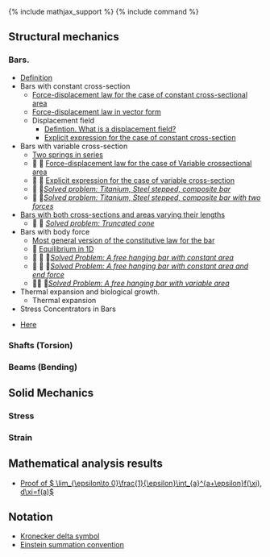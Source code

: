 {% include mathjax_support %}
{% include command %}


## Structural mechanics

### Bars.
* [Definition](./Definitions.md)
*  Bars with constant cross-section 
    * [Force-displacement law for the case of constant cross-sectional area](Bars/Bars.md)
    * [Force-displacement law in vector form](./Bars/VectorFormHookesLaw.md)
    * Displacement field
        - [Defintion. What is a displacement field?](Bars/Bars2.md)
        - [Explicit expression for the case of constant cross-section](Bars/Bars3.md)
* Bars with variable cross-section 
    * [Two springs in series](./Bars/SpringsInSeries.md)
    *  :construction: :construction: [Force-displacement law for the case of Variable crossectional area](Bars/Bars4.md)
    - :construction: :construction: [Explicit expression for the case of variable cross-section](Bars/Bars5.md)
    - :construction: :balloon:[_Solved problem: Titanium, Steel stepped, composite bar_](./Bars/SegmentedComposite.nb)
    - :construction: :balloon:[_Solved problem: Titanium, Steel stepped, composite bar with two forces_](./Bars/SegmentedComposite.md) 
* [Bars with both cross-sections and areas varying their lengths](Bars/Bars6.md)
    - :construction: :balloon: [_Solved problem: Truncated cone_](./Bars/TruncatedCone.md) 
* Bars with body force
  -  [Most general version of the constitutive law for the bar](Bars/BodyForce1.md)
  -  :balloon: [Equilibrium in 1D](Bars/BodyForce2.md)
    - :construction: :pencil: :balloon:[_Solved Problem: A free hanging bar with constant area_](Bars/HangingBar1.md)
    - :construction: :pencil: :balloon:[_Solved Problem: A free hanging bar with constant area and end force_](Bars/HangingBar3.md)
    - :construction::construction: :pencil:[_Solved Problem: A free hanging bar with variable area_](Bars/HangingBar2.md)     
* Thermal expansion and biological growth.
    * Thermal expansion
*  Stress Concentrators in Bars
  - [Here](Bars7.md)

### Shafts (Torsion)
### Beams (Bending)

## Solid Mechanics

### Stress
### Strain

## Mathematical analysis results

*  [Proof of  $ \lim_{\epsilon\to 0}\frac{1}{\epsilon}\int_{a}^{a+\epsilon}f(\xi)\, d\xi=f(a)$](Bars/Leibnitz.md)

## Notation
    
* [Kronecker delta symbol](https://appliedmechanicslab.github.io/appliedmechanicslab/course_notes/ENGN1370/KroneckerDeltaSymbol.html)
* [Einstein summation convention](https://appliedmechanicslab.github.io/appliedmechanicslab/course_notes/ENGN1370/ESC.html)
